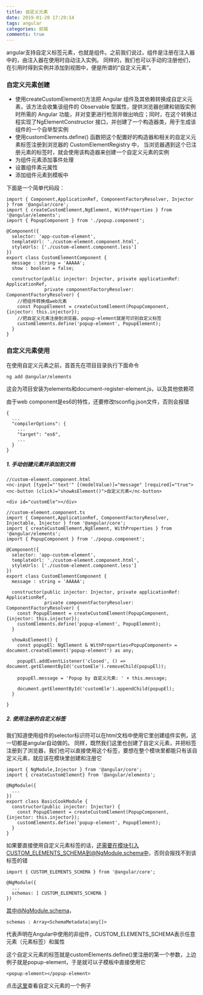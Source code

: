 ```yaml
---
title: 自定义元素
date: 2019-01-20 17:29:14
tags: angular
categories: 前端
comments: true
---
```


angular支持自定义标签元素，也就是组件。之前我们说过，组件是注册在注入器中的，由注入器在使用时自动注入实例。
同样的，我们也可以手动的注册他们，在引用时得到实例并添加到视图中，便是所谓的“自定义元素”。

### 自定义元素创建

- 使用createCustomElement()方法把 Angular 组件及其依赖转换成自定义元素，该方法会收集该组件的 Observable 型属性，提供浏览器创建和销毁实例时所需的 Angular 功能，并对变更进行检测并做出响应；同时，在这个转换过程实现了NgElementConstructor 接口，并创建了一个构造器类，用于生成该组件的一个自举型实例
- 使用customElements.define() 函数把这个配置好的构造器和相关的自定义元素标签注册到浏览器的 CustomElementRegistry 中， 当浏览器遇到这个已注册元素的标签时，就会使用该构造器来创建一个自定义元素的实例
- 为组件元素添加事件处理
- 设置组件素元属性
- 添加组件元素到模板中
<!--more-->

下面是一个简单代码段：

    import { Component,ApplicationRef, ComponentFactoryResolver, Injector } from '@angular/core';
    import { createCustomElement,NgElement, WithProperties } from '@angular/elements';
    import { PopupComponent } from './popup.component';

    @Component({
      selector: 'app-custom-element',
      templateUrl: './custom-element.component.html',
      styleUrls: ['./custom-element.component.less']
    })
    export class CustomElementComponent {
      message : string = 'AAAAA';
      show : boolean = false;

      constructor(public injector: Injector, private applicationRef: ApplicationRef,
                  private componentFactoryResolver: ComponentFactoryResolver) {
        //把组件转换成web元素
        const PopupElement = createCustomElement(PopupComponent, {injector: this.injector});
        //把自定义元素注册到浏览器，popup-element就是可识别自定义标签
        customElements.define('popup-element', PopupElement);
      }
    }

### 自定义元素使用
在使用自定义元素之前，首首先在项目目录执行下面命令

    ng add @angular/elements

这会为项目安装为elements和document-register-element.js，以及其他依赖项

由于web component是es6的特性，还要修改tsconfig.json文件，否则会报错

    {
      ...
      "compilerOptions": {
        ...
        "target": "es6",
        ...
      }
    }

##### 1. 手动创建元素并添加到文档

    //custom-element.component.html
    <nc-input [type]="'text'" [(modelValue)]="message" [required]="true">
    <nc-button (click)="showAsElement()">自定义元素</nc-button>

    <div id="customEle"></div>

    //custom-element.component.ts
    import { Component,ApplicationRef, ComponentFactoryResolver, Injectable, Injector } from '@angular/core';
    import { createCustomElement,NgElement, WithProperties } from '@angular/elements';
    import { PopupComponent } from './popup.component';

    @Component({
      selector: 'app-custom-element',
      templateUrl: './custom-element.component.html',
      styleUrls: ['./custom-element.component.less']
    })
    export class CustomElementComponent {
      message : string = 'AAAAA';

      constructor(public injector: Injector, private applicationRef: ApplicationRef,
                  private componentFactoryResolver: ComponentFactoryResolver) {
        const PopupElement = createCustomElement(PopupComponent, {injector: this.injector});
        customElements.define('popup-element', PopupElement);
      }

      showAsElement() {
        const popupEl: NgElement & WithProperties<PopupComponent> = document.createElement('popup-element') as any;

        popupEl.addEventListener('closed', () => document.getElementById('customEle').removeChild(popupEl));

        popupEl.message = 'Popup by 自定义元素: ' + this.message;

        document.getElementById('customEle').appendChild(popupEl);
      }

    }

##### 2. 使用注册的自定义标签
我们知道使用组件的selector标识符可以在html文档中使用它里创建组件实例，这一切都是angular自动做的。
同样，既然我们这里也创建了自定义元素，并把标签注册到了浏览器，我们也可以直接使用这个标签，要想在整个模块里都能只有该自定义元素，就应该在模块里创建和注册它

    import { NgModule,Injector } from '@angular/core';
    import { createCustomElement} from '@angular/elements';

    @NgModule({
      ...
    })
    export class BasicCookModule {
      constructor(public injector: Injector) {
        const PopupElement = createCustomElement(PopupComponent, {injector: this.injector});
        customElements.define('popup-element', PopupElement);
      }
    }

如果要直接使用自定义元素标签的话，还需要在模块引入CUSTOM_ELEMENTS_SCHEMA到@NgModule.schema中，否则会报找不到该标签的错

    import { CUSTOM_ELEMENTS_SCHEMA } from '@angular/core';

    @NgModule({
      ...
      schemas: [ CUSTOM_ELEMENTS_SCHEMA ]
    })

其中@NgModule.schema，

    schemas : Array<SchemaMetadata|any[]>

代表声明在Angular中使用的非组件，CUSTOM_ELEMENTS_SCHEMA表示任意元素（元素标签）和属性

这个自定义元素的标签就是customElements.define()里注册的第一个参数，上边例子就是popup-element，于是就可以子模板中直接使用它

    <popup-element></popup-element>

点击[这里](http://blueskyawen.com/angular-work-cook/main/basic/comp/customEle)查看自定义元素的一个例子
